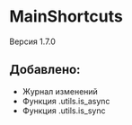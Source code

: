 # MainShortcuts
Версия 1.7.0
## Добавлено:
- Журнал изменений
- Функция .utils.is_async
- Функция .utils.is_sync